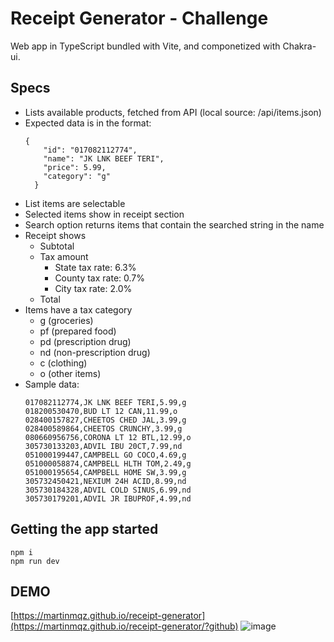 # Receipt Generator - Challenge
Web app in TypeScript bundled with Vite, and componetized with Chakra-ui.

## Specs
- Lists available products, fetched from API (local source: /api/items.json)
- Expected data is in the format:
  ```
  {
      "id": "017082112774",
      "name": "JK LNK BEEF TERI",
      "price": 5.99,
      "category": "g"
    }
  ```
- List items are selectable
- Selected items show in receipt section
- Search option returns items that contain the searched string in the name
- Receipt shows 
  - Subtotal
  - Tax amount
    - State tax rate: 6.3%
    - County tax rate: 0.7%
    - City tax rate: 2.0%
  - Total
- Items have a tax category
  - g (groceries)
  - pf (prepared food)
  - pd (prescription drug)
  - nd (non-prescription drug)
  - c (clothing)
  - o (other items)
- Sample data:
  ```
  017082112774,JK LNK BEEF TERI,5.99,g
  018200530470,BUD LT 12 CAN,11.99,o
  028400157827,CHEETOS CHED JAL,3.99,g
  028400589864,CHEETOS CRUNCHY,3.99,g
  080660956756,CORONA LT 12 BTL,12.99,o
  305730133203,ADVIL IBU 20CT,7.99,nd
  051000199447,CAMPBELL GO COCO,4.69,g
  051000058874,CAMPBELL HLTH TOM,2.49,g
  051000195654,CAMPBELL HOME SW,3.99,g
  305732450421,NEXIUM 24H ACID,8.99,nd
  305730184328,ADVIL COLD SINUS,6.99,nd
  305730179201,ADVIL JR IBUPROF,4.99,nd
  ```

## Getting the app started
```
npm i
npm run dev
```

## DEMO
[https://martinmqz.github.io/receipt-generator](https://martinmqz.github.io/receipt-generator/?github)
![image](https://github.com/user-attachments/assets/7c29b7db-78c5-48af-9184-89b672390dec)

